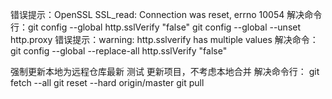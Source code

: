 错误提示：OpenSSL SSL_read: Connection was reset, errno 10054
        解决命令行：git config --global http.sslVerify "false"
                  git config --global --unset http.proxy
错误提示：warning: http.sslverify has multiple values
        解决命令：git config --global --replace-all  http.sslVerify "false"

强制更新本地为远程仓库最新  测试
更新项目，不考虑本地合并
解决命令行：
git fetch --all
git reset --hard origin/master
git pull
